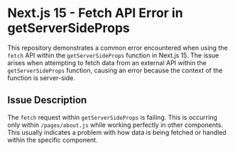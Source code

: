 # Next.js 15 - Fetch API Error in getServerSideProps

This repository demonstrates a common error encountered when using the `fetch` API within the `getServerSideProps` function in Next.js 15.  The issue arises when attempting to fetch data from an external API within the `getServerSideProps` function, causing an error because the context of the function is server-side. 

## Issue Description

The `fetch` request within `getServerSideProps` is failing.  This is occurring only within `/pages/about.js` while working perfectly in other components. This usually indicates a problem with how data is being fetched or handled within the specific component.